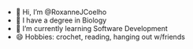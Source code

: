 - 👋 Hi, I’m @RoxanneJCoelho
- 🌱 I have a degree in Biology
- 👀 I’m currently learning Software Development
- 😄 Hobbies: crochet, reading, hanging out w/friends

<!---
RoxanneJCoelho/RoxanneJCoelho is a ✨ special ✨ repository because its `README.md` (this file) appears on your GitHub profile.
You can click the Preview link to take a look at your changes.
--->
